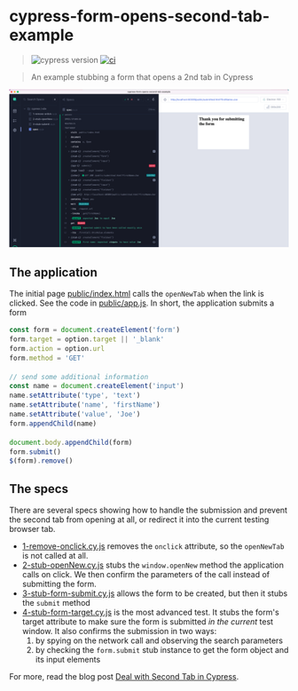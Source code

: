 # cypress-form-opens-second-tab-example

> ![cypress version](https://img.shields.io/badge/cypress-10.3.0-brightgreen) [![ci](https://github.com/bahmutov/cypress-form-opens-second-tab-example/actions/workflows/ci.yml/badge.svg?branch=main)](https://github.com/bahmutov/cypress-form-opens-second-tab-example/actions/workflows/ci.yml)

> An example stubbing a form that opens a 2nd tab in Cypress

![Forcing the form to open in the current tab](./images/spec.png)

## The application

The initial page [public/index.html](./public/index.html) calls the `openNewTab` when the link is clicked. See the code in [public/app.js](./public/app.js). In short, the application submits a form

```js
const form = document.createElement('form')
form.target = option.target || '_blank'
form.action = option.url
form.method = 'GET'

// send some additional information
const name = document.createElement('input')
name.setAttribute('type', 'text')
name.setAttribute('name', 'firstName')
name.setAttribute('value', 'Joe')
form.appendChild(name)

document.body.appendChild(form)
form.submit()
$(form).remove()
```

## The specs

There are several specs showing how to handle the submission and prevent the second tab from opening at all, or redirect it into the current testing browser tab.

- [1-remove-onclick.cy.js](./cypress/e2e/1-remove-onlick.cy.js) removes the `onclick` attribute, so the `openNewTab` is not called at all.
- [2-stub-openNew.cy.js](./cypress/e2e/2-stub-openNew.cy.js) stubs the `window.openNew` method the application calls on click. We then confirm the parameters of the call instead of submitting the form.
- [3-stub-form-submit.cy.js](./cypress/e2e/3-stub-form-submit.cy.js) allows the form to be created, but then it stubs the `submit` method
- [4-stub-form-target.cy.js](./cypress/e2e/4-stub-form-target.cy.js) is the most advanced test. It stubs the form's target attribute to make sure the form is submitted _in the current_ test window. It also confirms the submission in two ways:
  1. by spying on the network call and observing the search parameters
  2. by checking the `form.submit` stub instance to get the form object and its input elements

For more, read the blog post [Deal with Second Tab in Cypress](https://glebbahmutov.com/blog/cypress-second-tab/).
